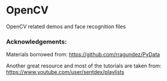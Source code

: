 # OpenCV
OpenCV related demos and face recognition files
  

### Acknowledgements:
Materials borrowed from: https://github.com/rragundez/PyData 

Another great resource and most of the tutorials are taken from: https://www.youtube.com/user/sentdex/playlists
